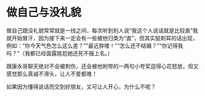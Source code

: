 # 做自己与没礼貌

做自己跟没礼貌常常就是一线之间，每次听到别人说“我这个人说话就是比较直”我就开始冒汗，因为接下来一定会有一些被他归类为“直”，但其实挺刺耳的话出现，例如：“你今天气色怎么这么差？”“最近胖喽！”“怎么还不结婚？”“你记得我吗？”（我都已经面露尴尬她还死不报上名。） 

跟康永哥聊天绝对不会被刺伤，还会被他附带的一两句小夸奖逗得心花怒放，但又感觉那么真诚不滑头，让人不爱都难！ 

如果因为懂得说话而交到好朋友，又可让人开心，为什么不呢？